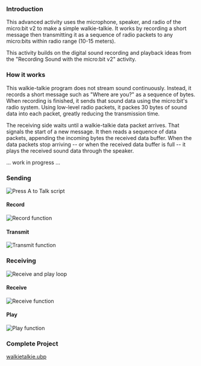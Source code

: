 ### Introduction

This advanced activity uses the microphone, speaker, and radio of the micro:bit v2 to make a simple walkie-talkie. It works by recording a short message then transmitting it as a sequence of radio packets to any micro:bits within radio range (10-15 meters).

This activity builds on the digital sound recording and playback ideas from the "Recording Sound with the micro:bit v2" activity.


### How it works

This walkie-talkie program does not stream sound continuously. Instead, it records a short message such as "Where are you?" as a sequence of bytes. When recording is finished, it sends that sound data using the micro:bit's radio system. Using low-level radio packets, it packes 30 bytes of sound data into each packet, greatly reducing the transmission time.

The receiving side waits until a walkie-talkie data packet arrives. That signals the start of a new message. It then reads a sequence of data packets, appending the incoming bytes the received data buffer. When the data packets stop arriving -- or when the received data buffer is full -- it plays the received sound data through the speaker.

... work in progress ...

### Sending

![Press A to Talk script](press-A-to-talk.png)

#### Record

![Record function](record.png)

#### Transmit

![Transmit function](transmit.png)

### Receiving

![Receive and play loop](receive-and-play.png)

#### Receive

![Receive function](receive.png)

#### Play

![Play function](play.png)

### Complete Project

[walkietalkie.ubp](walkietalkie.ubp)
